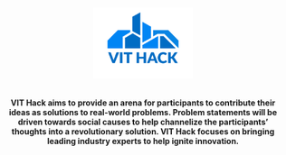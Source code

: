 # <p align = "center"><img src = "Assets/banner.png" width = "35%" height = "35%"></p>

<p align = "center"><b> VIT Hack aims to provide an arena for participants to contribute their ideas as solutions to real-world problems. Problem statements will be driven towards social causes to help channelize the participants’ thoughts into a revolutionary solution. VIT Hack focuses on bringing leading industry experts to help ignite innovation.</b></p>

